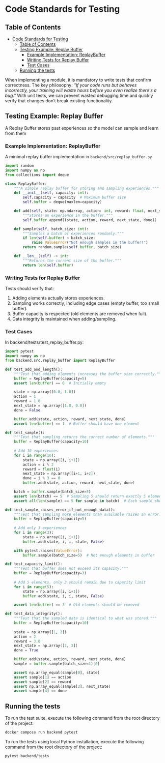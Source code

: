 # Code Standards for Testing

## Table of Contents

- [Code Standards for Testing](#code-standards-for-testing)
  - [Table of Contents](#table-of-contents)
  - [Testing Example: Replay Buffer](#testing-example-replay-buffer)
    - [Example Implementation: ReplayBuffer](#example-implementation-replaybuffer)
    - [Writing Tests for Replay Buffer](#writing-tests-for-replay-buffer)
    - [Test Cases](#test-cases)
  - [Running the tests](#running-the-tests)

When implementing a module, it is mandatory to write tests that confirm correctness.
The key philosophy: *"If your code runs but behaves incorrectly, your training will waste hours before you even realize there's a bug."*
With unit tests, we can prevent wasted debugging time and quickly verify that changes don’t break existing functionality.

## Testing Example: Replay Buffer

A Replay Buffer stores past experiences so the model can sample and learn from them

### Example Implementation: ReplayBuffer

A minimal replay buffer implementation in `backend/src/replay_buffer.py`

```python
import random
import numpy as np
from collections import deque

class ReplayBuffer:
    """A simple replay buffer for storing and sampling experiences."""
    def __init__(self, capacity: int):
        self.capacity = capacity  # Maximum buffer size
        self.buffer = deque(maxlen=capacity)

    def add(self, state: np.ndarray, action: int, reward: float, next_state: np.ndarray, done: bool) -> None:
        """Stores an experience in the buffer."""
        self.buffer.append((state, action, reward, next_state, done))

    def sample(self, batch_size: int):
        """Samples a batch of experiences randomly."""
        if len(self.buffer) < batch_size:
            raise ValueError("Not enough samples in the buffer!")
        return random.sample(self.buffer, batch_size)

    def __len__(self) -> int:
        """Returns the current size of the buffer."""
        return len(self.buffer)
```

### Writing Tests for Replay Buffer

Tests should verify that:

1. Adding elements actually stores experiences.
2. Sampling works correctly, including edge cases (empty buffer, too small buffer).
3. Buffer capacity is respected (old elements are removed when full).
4. Data integrity is maintained when adding/sampling.

### Test Cases

In backend/tests/test_replay_buffer.py:

```python
import pytest
import numpy as np
from backend.src.replay_buffer import ReplayBuffer

def test_add_and_length():
    """Test that adding elements increases the buffer size correctly."""
    buffer = ReplayBuffer(capacity=5)
    assert len(buffer) == 0  # Initially empty

    state = np.array([0.0, 1.0])
    action = 1
    reward = 1.0
    next_state = np.array([1.0, 0.0])
    done = False

    buffer.add(state, action, reward, next_state, done)
    assert len(buffer) == 1  # Buffer should have one element

def test_sample():
    """Test that sampling returns the correct number of elements."""
    buffer = ReplayBuffer(capacity=10)
    
    # Add 10 experiences
    for i in range(10):
        state = np.array([i, i+1])
        action = i % 2
        reward = float(i)
        next_state = np.array([i+1, i+2])
        done = i % 3 == 0
        buffer.add(state, action, reward, next_state, done)

    batch = buffer.sample(batch_size=5)
    assert len(batch) == 5  # Sampling 5 should return exactly 5 elements
    assert all(len(sample) == 5 for sample in batch)  # Each sample should have 5 elements

def test_sample_raises_error_if_not_enough_data():
    """Test that sampling more elements than available raises an error."""
    buffer = ReplayBuffer(capacity=5)
    
    # Add only 3 experiences
    for i in range(3):
        state = np.array([i, i+1])
        buffer.add(state, i, i, state, False)

    with pytest.raises(ValueError):
        buffer.sample(batch_size=5)  # Not enough elements in buffer

def test_capacity_limit():
    """Test that buffer does not exceed its capacity."""
    buffer = ReplayBuffer(capacity=3)
    
    # Add 5 elements, only 3 should remain due to capacity limit
    for i in range(5):
        state = np.array([i, i+1])
        buffer.add(state, i, i, state, False)

    assert len(buffer) == 3  # Old elements should be removed

def test_data_integrity():
    """Test that the sampled data is identical to what was stored."""
    buffer = ReplayBuffer(capacity=10)
    
    state = np.array([1, 2])
    action = 2
    reward = 3.0
    next_state = np.array([2, 3])
    done = True

    buffer.add(state, action, reward, next_state, done)
    sample = buffer.sample(batch_size=1)[0]

    assert np.array_equal(sample[0], state)
    assert sample[1] == action
    assert sample[2] == reward
    assert np.array_equal(sample[3], next_state)
    assert sample[4] == done
```

## Running the tests

To run the test suite, execute the following command from the root directory of the project:

```bash
docker compose run backend pytest
```

To run the tests using local Python installation, execute the following command from the root directory of the project:

```bash
pytest backend/tests
```
